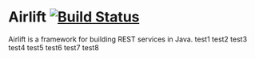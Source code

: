 # Airlift [![Build Status](https://travis-ci.org/airlift/airlift.png)](https://travis-ci.org/airlift/airlift)

Airlift is a framework for building REST services in Java.
test1
test2
test3
test4
test5
test6
test7
test8

